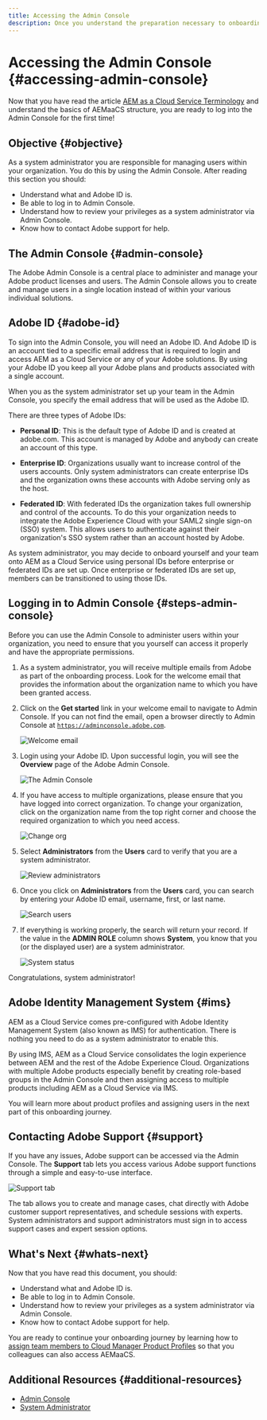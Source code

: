 ```yaml
---
title: Accessing the Admin Console
description: Once you understand the preparation necessary to onboarding and the basics of AEMaaCS structure, you are ready to log into the Admin Console for the first time.
---
```


# Accessing the Admin Console {#accessing-admin-console}

Now that you have read the article [AEM as a Cloud Service Terminology](terminology.md) and understand the basics of AEMaaCS structure, you are ready to log into the Admin Console for the first time!

## Objective {#objective}

As a system administrator you are responsible for managing users within your organization. You do this by using the Admin Console. After reading this section you should:

* Understand what and Adobe ID is.
* Be able to log in to Admin Console.
* Understand how to review your privileges as a system administrator via Admin Console.
* Know how to contact Adobe support for help.

## The Admin Console {#admin-console}

The Adobe Admin Console is a central place to administer and manage your Adobe product licenses and users. The Admin Console allows you to create and manage users in a single location instead of within your various individual solutions.

## Adobe ID {#adobe-id}

To sign into the Admin Console, you will need an Adobe ID. And Adobe ID is an account tied to a specific email address that is required to login and access AEM as a Cloud Service or any of your Adobe solutions. By using your Adobe ID you keep all your Adobe plans and products associated with a single account.

When you as the system administrator set up your team in the Admin Console, you specify the email address that will be used as the Adobe ID.

There are three types of Adobe IDs:

* **Personal ID**: This is the default type of Adobe ID and is created at adobe.com. This account is managed by Adobe and anybody can create an account of this type.

* **Enterprise ID**: Organizations usually want to increase control of the users accounts. Only system administrators can create enterprise IDs and the organization owns these accounts with Adobe serving only as the host.

* **Federated ID**: With federated IDs the organization takes full ownership and control of the accounts. To do this your organization needs to integrate the Adobe Experience Cloud with your SAML2 single sign-on (SSO) system. This allows users to authenticate against their organization's SSO system rather than an account hosted by Adobe.

As system administrator, you may decide to onboard yourself and your team onto AEM as a Cloud Service using personal IDs before enterprise or federated IDs are set up. Once enterprise or federated IDs are set up, members can be transitioned to using those IDs.

## Logging in to Admin Console {#steps-admin-console}

Before you can use the Admin Console to administer users within your organization, you need to ensure that you yourself can access it properly and have the appropriate permissions.

1. As a system administrator, you will receive multiple emails from Adobe as part of the onboarding process. Look for the welcome email that provides the information about the organization name to which you have been granted access.

1. Click on the **Get started** link in your welcome email to navigate to Admin Console. If you can not find the email, open a browser directly to Admin Console at [`https://adminconsole.adobe.com`](https://adminconsole.adobe.com).

   ![Welcome email](/help/journey-onboarding/assets/get-started-email.png)

1. Login using your Adobe ID. Upon successful login, you will see the **Overview** page of the Adobe Admin Console. 

   ![The Admin Console](/help/journey-onboarding/assets/get-started1.png)

1. If you have access to multiple organizations, please ensure that you have logged into correct organization. To change your organization, click on the organization name from the top right corner and choose the required organization to which you need access.

   ![Change org](/help/journey-onboarding/assets/admin-console-orgswitch.png)

1. Select **Administrators** from the **Users** card to verify that you are a system administrator.

    ![Review administrators](/help/journey-onboarding/assets/get-started2.png)

1. Once you click on **Administrators** from the **Users** card, you can search by entering your Adobe ID email, username, first, or last name.

   ![Search users](/help/journey-onboarding/assets/get-started3.png)

1. If everything is working properly, the search will return your record. If the value in the **ADMIN ROLE** column shows **System**, you know that you (or the displayed user) are a system administrator.

   ![System status](/help/journey-onboarding/assets/get-started4.png)
   
Congratulations, system administrator!

## Adobe Identity Management System {#ims}

AEM as a Cloud Service comes pre-configured with Adobe Identity Management System (also known as IMS) for authentication. There is nothing you need to do as a system administrator to enable this.

By using IMS, AEM as a Cloud Service consolidates the login experience between AEM and the rest of the Adobe Experience Cloud. Organizations with multiple Adobe products especially benefit by creating role-based groups in the Admin Console and then assigning access to multiple products including AEM as a Cloud Service via IMS.

You will learn more about product profiles and assigning users in the next part of this onboarding journey.

## Contacting Adobe Support {#support}

If you have any issues, Adobe support can be accessed via the Admin Console. The **Support** tab lets you access various Adobe support functions through a simple and easy-to-use interface.

![Support tab](/help/onboarding/learn-concepts/assets/support-menu.png)

The tab allows you to create and manage cases, chat directly with Adobe customer support representatives, and schedule sessions with experts. System administrators and support administrators must sign in to access support cases and expert session options.

## What's Next {#whats-next}

Now that you have read this document, you should:

* Understand what and Adobe ID is.
* Be able to log in to Admin Console.
* Understand how to review your privileges as a system administrator via Admin Console.
* Know how to contact Adobe support for help.

You are ready to continue your onboarding journey by learning how to [assign team members to Cloud Manager Product Profiles](assign-profiles-cloud-manager.md) so that you colleagues can also access AEMaaCS.

## Additional Resources {#additional-resources}

* [Admin Console](/help/onboarding/learn-concepts/admin-console.md)
* [System Administrator](/help/onboarding/learn-concepts/system-administrator.md)